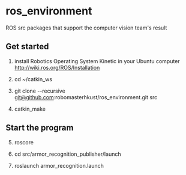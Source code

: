 # ros_environment
ROS src packages that support the computer vision team's result

## Get started
1. install Robotics Operating System Kinetic in your Ubuntu computer
http://wiki.ros.org/ROS/Installation

2. cd ~/catkin_ws

3. git clone --recursive git@github.com:robomasterhkust/ros_environment.git src

4. catkin_make

## Start the program
5. roscore

6. cd src/armor_recognition_publisher/launch

7. roslaunch armor_recognition.launch

